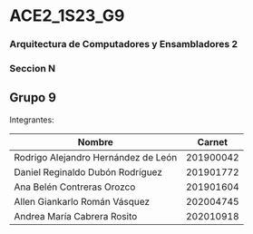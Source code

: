 # ACE2_1S23_G9
### Arquitectura de Computadores y Ensambladores 2
### Seccion N
## Grupo 9
Integrantes:

| Nombre                            | Carnet  |
|-----------------------------------|---------|
|Rodrigo Alejandro Hernández de León|201900042|
|Daniel Reginaldo Dubón Rodríguez   |201901772|
|Ana Belén Contreras Orozco         |201901604|
|Allen Giankarlo Román Vásquez      |202004745|
|Andrea María Cabrera Rosito        |202010918|
